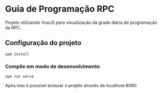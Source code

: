 # Guia de Programação RPC
Projeto utilizando VueJS para visualização da grade diária de programação da RPC.

## Configuração do projeto
```
npm install
```

### Compile em modo de desenvolvimento
```
npm run serve
```
Após isso é possível acessar o projeto através de localhost:8080
